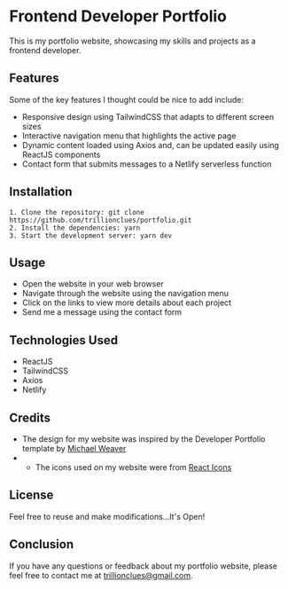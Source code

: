 # Frontend Developer Portfolio

This is my portfolio website, showcasing my skills and projects as a frontend developer.

## Features

Some of the key features I thought could be nice to add include:

- Responsive design using TailwindCSS that adapts to different screen sizes
- Interactive navigation menu that highlights the active page
- Dynamic content loaded using Axios and, can be updated easily using ReactJS components
- Contact form that submits messages to a Netlify serverless function

## Installation

```
1. Clone the repository: git clone https://github.com/trillionclues/portfolio.git
2. Install the dependencies: yarn
3. Start the development server: yarn dev
```

## Usage

- Open the website in your web browser
- Navigate through the website using the navigation menu
- Click on the links to view more details about each project
- Send me a message using the contact form

## Technologies Used

- ReactJS
- TailwindCSS
- Axios
- Netlify

## Credits

- The design for my website was inspired by the Developer Portfolio template by [Michael Weaver](https://developer-portfolio-v2.netlify.app/)
- - The icons used on my website were from [React Icons](https://react-icons.github.io/react-icons/)

## License

Feel free to reuse and make modifications...It's Open!

## Conclusion

If you have any questions or feedback about my portfolio website, please feel free to contact me at trillionclues@gmail.com.

